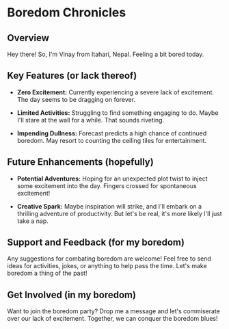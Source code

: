 # Boredom Chronicles

## Overview

Hey there! So, I'm Vinay from Itahari, Nepal. Feeling a bit bored today.

## Key Features (or lack thereof)

- **Zero Excitement:** Currently experiencing a severe lack of excitement. The day seems to be dragging on forever.

- **Limited Activities:** Struggling to find something engaging to do. Maybe I'll stare at the wall for a while. That sounds riveting.

- **Impending Dullness:** Forecast predicts a high chance of continued boredom. May resort to counting the ceiling tiles for entertainment.

## Future Enhancements (hopefully)

- **Potential Adventures:** Hoping for an unexpected plot twist to inject some excitement into the day. Fingers crossed for spontaneous excitement!

- **Creative Spark:** Maybe inspiration will strike, and I'll embark on a thrilling adventure of productivity. But let's be real, it's more likely I'll just take a nap.

## Support and Feedback (for my boredom)

Any suggestions for combating boredom are welcome! Feel free to send ideas for activities, jokes, or anything to help pass the time. Let's make boredom a thing of the past!

## Get Involved (in my boredom)

Want to join the boredom party? Drop me a message and let's commiserate over our lack of excitement. Together, we can conquer the boredom blues!
